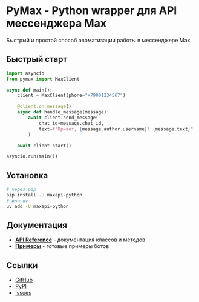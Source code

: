 # PyMax - Python wrapper для API мессенджера Max

Быстрый и простой способ авоматизации работы в мессенджере Max.

## Быстрый старт

```python
import asyncio
from pymax import MaxClient

async def main():
    client = MaxClient(phone="+79001234567")

    @client.on_message()
    async def handle_message(message):
        await client.send_message(
            chat_id=message.chat_id,
            text=f"Привет, {message.author.username}! {message.text}"
        )

    await client.start()

asyncio.run(main())
```

## Установка

```bash
# через pip
pip install -U maxapi-python
# или uv
uv add -U maxapi-python
```

## Документация

- **[API Reference](api.md)** - документация классов и методов
- **[Примеры](examples.md)** - готовые примеры ботов

## Ссылки

- [GitHub](https://github.com/ink-developer/PyMax)
- [PyPI](https://pypi.org/project/pymax/)
- [Issues](https://github.com/ink-developer/PyMax/issues)
